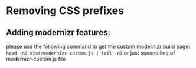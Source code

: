 # Removing CSS prefixes

## Adding modernizr features:

please use the following command to get the custom modernizr build page:
```head -n2 dist/modernizr-custom.js | tail -n1```
or just second line of modernizr-custom.js file
